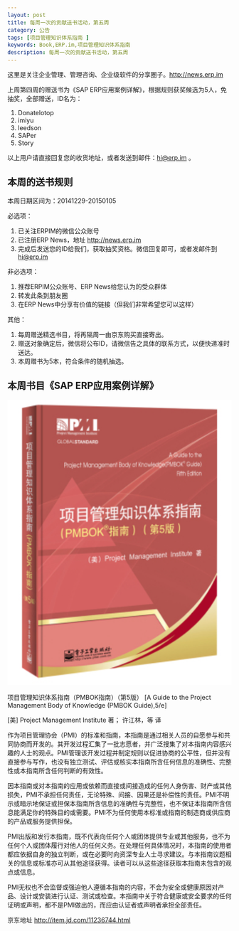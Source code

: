 ```yaml
---
layout: post
title: 每周一次的贡献送书活动，第五周
category: 公告
tags: [项目管理知识体系指南 ]
keywords: Book,ERP.im,项目管理知识体系指南
description: 每周一次的贡献送书活动，第五周
---
```


这里是关注企业管理、管理咨询、企业级软件的分享圈子。<http://news.erp.im>

上周第四周的赠送书为《SAP ERP应用案例详解》，根据规则获奖候选为5人，免抽奖，全部赠送，ID名为：

1. Donatelotop
2. imiyu
3. leedson
4. SAPer
5. Story

以上用户请直接回复您的收货地址，或者发送到邮件：hi@erp.im 。

## 本周的送书规则

本周日期区间为：20141229-20150105

必选项：

1. 已关注ERPIM的微信公众账号
2. 已注册ERP News，地址 <http://news.erp.im>
3. 完成后发送您的ID给我们，获取抽奖资格。微信回复即可，或者发邮件到 hi@erp.im

非必选项：

1. 推荐ERPIM公众账号、ERP News给您认为的受众群体
2. 转发此条到朋友圈
3. 在ERP News中分享有价值的链接（但我们非常希望您可以这样）

其他：

1. 每周赠送精选书目，将再隔周一由京东购买直接寄出。
2. 赠送对象确定后，微信将公布ID，请微信告之具体的联系方式，以便快递准时送达。
3. 本周赠书为5本，符合条件的随机抽选。

## 本周书目《SAP ERP应用案例详解》

![项目管理知识体系指南](/public/blog/PMBOK-Guide.png)

项目管理知识体系指南（PMBOK指南）（第5版） [A Guide to the Project Management Body of Knowledge (PMBOK Guide),5/e]

[美] Project Management Institute 著； 许江林，等 译

作为项目管理协会（PMI）的标准和指南，本指南是通过相关人员的自愿参与和共同协商而开发的。其开发过程汇集了一批志愿者，并广泛搜集了对本指南内容感兴趣的人士的观点。PMI管理该开发过程并制定规则以促进协商的公平性，但并没有直接参与写作，也没有独立测试、评估或核实本指南所含任何信息的准确性、完整性或本指南所含任何判断的有效性。

因本指南或对本指南的应用或依赖而直接或间接造成的任何人身伤害、财产或其他损失，PMI不承担任何责任，无论特殊、间接、因果还是补偿性的责任。PMI不明示或暗示地保证或担保本指南所含信息的准确性与完整性，也不保证本指南所含信息能满足你的特殊目的或需要。PMI不为任何使用本标准或指南的制造商或供应商的产品或服务提供担保。

PMI出版和发行本指南，既不代表向任何个人或团体提供专业或其他服务，也不为任何个人或团体履行对他人的任何义务。在处理任何具体情况时，本指南的使用者都应依据自身的独立判断，或在必要时向资深专业人士寻求建议。与本指南议题相关的信息或标准亦可从其他途径获得。读者可以从这些途径获取本指南未包含的观点或信息。

PMI无权也不会监督或强迫他人遵循本指南的内容，不会为安全或健康原因对产品、设计或安装进行认证、测试或检查。本指南中关于符合健康或安全要求的任何证明或声明，都不是PMI做出的，而应由认证者或声明者承担全部责任。

京东地址 <http://item.jd.com/11236744.html>
